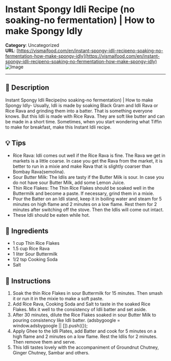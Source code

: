 # Instant Spongy Idli Recipe (no soaking-no fermentation) | How to make Spongy Idly

**Category**: Uncategorized  
**URL**: [https://vismaifood.com/en/instant-spongy-idli-recipeno-soaking-no-fermentation-how-make-spongy-idly](https://vismaifood.com/en/instant-spongy-idli-recipeno-soaking-no-fermentation-how-make-spongy-idly)  
![Image](https://vismaifood.com/storage/app/uploads/public/1c6/d3f/706/thumb__1200_0_0_0_auto.jpg)

---

## 📝 Description
Instant Spongy Idli Recipe(no soaking-no fermentation) | How to make Spongy Idly- Usually, Idli is made by soaking Black Gram and Idli Rava or Rice Rava and grinding them into a batter. That is something everyone knows. But this Idli is made with Rice Rava. They are soft like butter and can be made in a short time. Sometimes, when you start wondering what Tiffin to make for breakfast, make this Instant Idli recipe.

## 💡 Tips
- Rice Rava: Idli comes out well if the Rice Rava is fine. The Rava we get in markets is a little coarse. In case you get the Rava from the market, it is better to run in a mixie and make Rava that is slightly coarser than Bombay Rava(semolina).
- Sour Butter Milk: The Idlis are tasty if the Butter Milk is sour. In case you do not have sour Butter Milk, add some Lemon Juice.
- Thin Rice Flakes: The Thin Rice Flakes should be soaked well in the Buttermilk and become a paste. If necessary, grind them in a mixie.
- Pour the Batter on an Idli stand, keep it in boiling water and steam for 5 minutes on high flame and 2 minutes on a low flame. Rest them for 2 minutes after switching off the stove. Then the Idlis will come out intact.
- These Idli should be eaten while hot.

## 🧂 Ingredients
- 1 cup Thin Rice Flakes
- 1.5 cup Rice Rava
- 1 liter Sour Buttermilk
- 1/2 tsp Cooking Soda
- Salt

## 🍳 Instructions
1. Soak the thin Rice Flakes in sour Buttermilk for 15 minutes. Then smash it or run it in the mixie to make a soft paste.
2. Add Rice Rava, Cooking Soda and Salt to taste in the soaked Rice Flakes. Mix it well to the consistency of Idli batter and set aside.
3. After 30 minutes, dilute the Rice Flakes soaked in sour Butter Milk to pouring consistency like Idli batter. (adsbygoogle = window.adsbygoogle || []).push({});
4. Apply Ghee to the Idli Plates, add Batter and cook for 5 minutes on a high flame and 2 minutes on a low flame. Rest the Idlis for 2 minutes. Then remove them and serve.
5. This Idli tastes lovely with the accompaniment of Groundnut Chutney, Ginger Chutney, Sambar and others.



